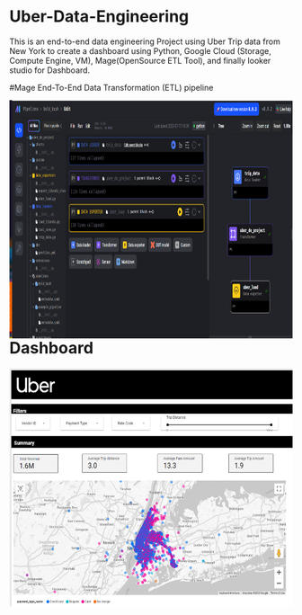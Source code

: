 # Uber-Data-Engineering
This is an end-to-end data engineering Project using Uber Trip data from New York to create a dashboard using Python, Google Cloud (Storage, Compute Engine, VM), Mage(OpenSource ETL Tool), and finally looker studio for Dashboard.

#Mage End-To-End Data Transformation (ETL) pipeline
<p>
<img src="https://github.com/Kanchan20005/Uber-Data-Engineering/blob/main/Mage-ETL%20.png" align="left"
     alt="Mage-ai" width="920" height="424">
</p>

<br>




# Dashboard
<p>
     <img src="https://github.com/Kanchan20005/Uber-Data-Engineering/blob/main/Dashboard.png" align="left"
     alt="Mage-ai" width="920" height="424">
</p>

